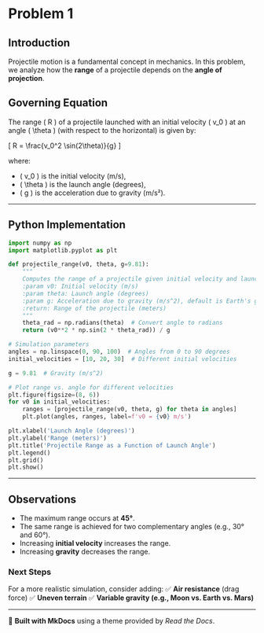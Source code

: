 # Problem 1

## Introduction
Projectile motion is a fundamental concept in mechanics. In this problem, we analyze how the **range** of a projectile depends on the **angle of projection**. 

## Governing Equation
The range \( R \) of a projectile launched with an initial velocity \( v_0 \) at an angle \( \theta \) (with respect to the horizontal) is given by:

\[
R = \frac{v_0^2 \sin(2\theta)}{g}
\]

where:
- \( v_0 \) is the initial velocity (m/s),
- \( \theta \) is the launch angle (degrees),
- \( g \) is the acceleration due to gravity (m/s²).

---

## **Python Implementation**

```python
import numpy as np
import matplotlib.pyplot as plt

def projectile_range(v0, theta, g=9.81):
    """
    Computes the range of a projectile given initial velocity and launch angle.
    :param v0: Initial velocity (m/s)
    :param theta: Launch angle (degrees)
    :param g: Acceleration due to gravity (m/s^2), default is Earth's gravity
    :return: Range of the projectile (meters)
    """
    theta_rad = np.radians(theta)  # Convert angle to radians
    return (v0**2 * np.sin(2 * theta_rad)) / g

# Simulation parameters
angles = np.linspace(0, 90, 100)  # Angles from 0 to 90 degrees
initial_velocities = [10, 20, 30]  # Different initial velocities

g = 9.81  # Gravity (m/s^2)

# Plot range vs. angle for different velocities
plt.figure(figsize=(8, 6))
for v0 in initial_velocities:
    ranges = [projectile_range(v0, theta, g) for theta in angles]
    plt.plot(angles, ranges, label=f'v0 = {v0} m/s')

plt.xlabel('Launch Angle (degrees)')
plt.ylabel('Range (meters)')
plt.title('Projectile Range as a Function of Launch Angle')
plt.legend()
plt.grid()
plt.show()
```

---

## **Observations**
- The maximum range occurs at **45°**.
- The same range is achieved for two complementary angles (e.g., 30° and 60°).
- Increasing **initial velocity** increases the range.
- Increasing **gravity** decreases the range.

### **Next Steps**
For a more realistic simulation, consider adding:
✅ **Air resistance** (drag force)
✅ **Uneven terrain**
✅ **Variable gravity (e.g., Moon vs. Earth vs. Mars)**

---

📌 **Built with MkDocs** using a theme provided by *Read the Docs*.
